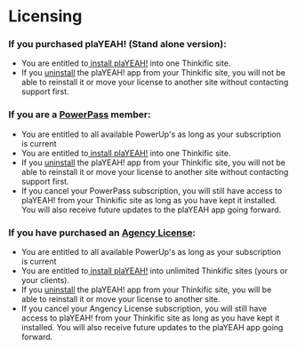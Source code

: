 # Licensing

### If you purchased plaYEAH! (Stand alone version):

* You are entitled to[ install plaYEAH!](../getting-started/installing-playeah.md) into one Thinkific site.
* If you [uninstall](../.-danger-zone/uninstalling-playeah.md) the plaYEAH! app from your Thinkific site, you will not be able to reinstall it or move your license to another site without contacting support first.

### If you are a [PowerPass](https://powerups.thinkific.com/pages/playeah#pricing) member:

* You are entitled to all available PowerUp's as long as your subscription is current
* You are entitled to[ install plaYEAH!](../getting-started/installing-playeah.md) into one Thinkific site.
* If you [uninstall](../.-danger-zone/uninstalling-playeah.md) the plaYEAH! app from your Thinkific site, you will not be able to reinstall it or move your license to another site without contacting support first.
* If you cancel your PowerPass subscription, you will still have access to plaYEAH! from your Thinkific site as long as you have kept it installed. You will also receive future updates to the plaYEAH app going forward.

### If you have purchased an [Agency License](https://powerups.thinkific.com/pages/playeah#pricing):

* You are entitled to all available PowerUp's as long as your subscription is current
* You are entitled to[ install plaYEAH!](../getting-started/installing-playeah.md) into unlimited Thinkific sites (yours or your clients).
* If you [uninstall](../.-danger-zone/uninstalling-playeah.md) the plaYEAH! app from your Thinkific site, you will be able to reinstall it or move your license to another site.
* If you cancel your Angency License subscription, you will still have access to plaYEAH! from your Thinkific site as long as you have kept it installed. You will also receive future updates to the plaYEAH app going forward.
